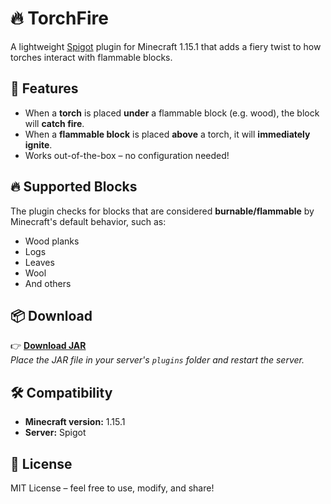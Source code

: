 # 🔥 TorchFire

A lightweight [Spigot](https://www.spigotmc.org/) plugin for Minecraft 1.15.1 that adds a fiery twist to how torches interact with flammable blocks.

## 🧱 Features

- When a **torch** is placed **under** a flammable block (e.g. wood), the block will **catch fire**.
- When a **flammable block** is placed **above** a torch, it will **immediately ignite**.
- Works out-of-the-box – no configuration needed!

## 🔥 Supported Blocks

The plugin checks for blocks that are considered **burnable/flammable** by Minecraft's default behavior, such as:

- Wood planks
- Logs
- Leaves
- Wool
- And others

## 📦 Download

👉 [**Download JAR**](https://github.com/aaronlyy/torch-fire/raw/master/target/TorchFire-1.0-SNAPSHOT.jar)  
_Place the JAR file in your server's `plugins` folder and restart the server._

## 🛠 Compatibility

- **Minecraft version:** 1.15.1
- **Server:** Spigot

## 🧾 License

MIT License – feel free to use, modify, and share!